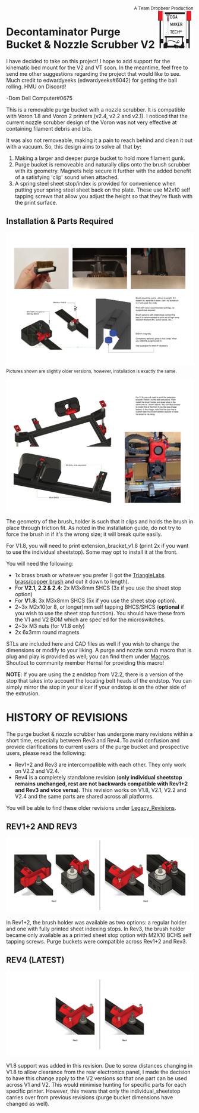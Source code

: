 <div style="text-align: right"><sub>A Team Dropbear Production</sub></div>
<img align="right" width="100" height="100" src="Images/logo.png">

# Decontaminator Purge Bucket & Nozzle Scrubber V2

I have decided to take on this project! I hope to add support for the kinematic bed mount for the V2 and VT soon. In the meantime, feel free to send me other suggestions regarding the project that would like to see. Much credit to edwardyeeks (edwardyeeks#6042) for getting the ball rolling. HMU on Discord!

-Dom Dell Computer#0675

This is a removable purge bucket with a nozzle scrubber. It is compatible with Voron 1.8 and Voron 2 printers (v2.4, v2.2 and v2.1). I noticed that the current nozzle scrubber design of the Voron was not very effective at containing filament debris and bits.

It was also not removeable, making it a pain to reach behind and clean it out with a vacuum. So, this design aims to solve all that by:

1) Making a larger and deeper purge bucket to hold more filament gunk.
2) Purge bucket is removeable and naturally clips onto the brush scrubber with its geometry. Magnets help secure it further with the added benefit of a satisfying 'clip' sound when attached.
3) A spring steel sheet stop/index is provided for convenience when putting your spring steel sheet back on the plate. These use M2x10 self tapping screws that allow you adjust the height so that they're flush with the print surface.

## Installation & Parts Required

![Installation_Guide](./Images/Installation_Guide_rev4.png)
<sub>Pictures shown are slightly older versions, however, installation is exactly the same. </sub>

![Installation_Guide](./Images/Installation_Guide_v1.8_rev4.png)

The geometry of the brush_holder is such that it clips and holds the brush in place through friction fit. As noted in the installation guide, do not try to force the brush in if it's the wrong size; it will break quite easily.

For V1.8, you will need to print extension_bracket_v1.8 (print 2x if you want to use the individual sheetstop). Some may opt to install it at the front.

You will need the following:

- 1x brass brush or whatever you prefer (I got the [TriangleLabs brass/copper brush](https://www.aliexpress.com/item/33053117369.html?spm=2114.12010615.8148356.2.315e106dfzI86U) and cut it down to length).
- For **V2.1, 2.2 & 2.4**: 2x M3x8mm SHCS (3x if you use the sheet stop option)
- For **V1.8**: 3x M3x8mm SHCS (5x if you use the sheet stop option).
- 2~3x M2x10(or 8, or longer)mm self tapping BHCS/SHCS (**optional** if you wish to use the sheet stop function). You should have these from the V1 and V2 BOM which are spec'ed for the microswitches.
- 2~3x M3 nuts (for V1.8 only)
- 2x 6x3mm round magnets

STLs are included here and CAD files as well if you wish to change the dimensions or modify to your liking. A purge and nozzle scrub macro that is plug and play is provided as well; you can find them under [Macros](./Macros). Shoutout to community member Hernsl for providing this macro!

**NOTE**: If you are using the z endstop from V2.2, there is a version of the stop that takes into account the locating bolt heads of the endstop. You can simply mirror the stop in your slicer if your endstop is on the other side of the extrusion.

# HISTORY OF REVISIONS

The purge bucket & nozzle scrubber has undergone many revisions within a short time, especially between Rev3 and Rev4. To avoid confusion and provide clarifications to current users of the purge bucket and prospective users, please read the following:

- Rev1+2 and Rev3 are intercompatible with each other. They only work on V2.2 and V2.4.
- Rev4 is a completely standalone revision (**only individual sheetstop remains unchanged, rest are not backwards compatible with Rev1+2 and Rev3 and vice versa**). This revision works on V1.8, V2.1, V2.2 and V2.4 and the same parts are shared across all platforms.

You will be able to find these older revisions under [Legacy_Revisions](./Legacy_Revisions).

## REV1+2 AND REV3

![Revision_Comparisons](./Images/rev2_rev3_comparison.png)

In Rev1+2, the brush holder was available as two options: a regular holder and one with fully printed sheet indexing stops. In Rev3, the brush holder became only available as a printed sheet stop option with M2X10 BCHS self tapping screws. Purge buckets were compatible across Rev1+2 and Rev3.

## REV4 (LATEST)

![Revision_Comparisons](./Images/rev3_rev4_comparison.png)

V1.8 support was added in this revision. Due to screw distances changing in V1.8 to allow clearance from the rear electronics panel, I made the decision to have this change apply to the V2 versions so that one part can be used across V1 and V2. This would minimise hunting for specific parts for each specific printer. However, this means that only the individual_sheetstop carries over from previous revisions (purge bucket dimensions have changed as well).
